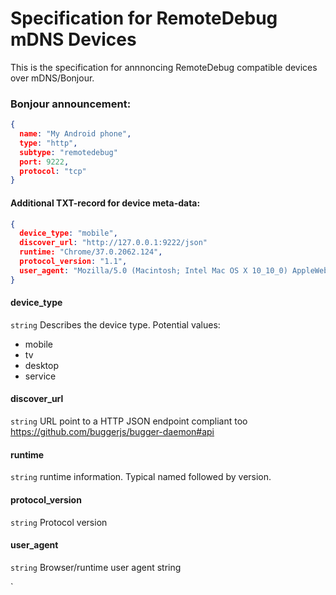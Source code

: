 # Specification for RemoteDebug mDNS Devices

This is the specification for annnoncing RemoteDebug compatible devices over mDNS/Bonjour.

### Bonjour announcement:
```json
{
  name: "My Android phone", 
  type: "http", 
  subtype: "remotedebug"
  port: 9222,
  protocol: "tcp"
}
```

#### Additional TXT-record for device meta-data:
```json
{
  device_type: "mobile",
  discover_url: "http://127.0.0.1:9222/json"
  runtime: "Chrome/37.0.2062.124",
  protocol_version: "1.1",
  user_agent: "Mozilla/5.0 (Macintosh; Intel Mac OS X 10_10_0) AppleWebKit/537.36 (KHTML, like Gecko) Chrome/37.0.2062.124 Safari/537.36"
}
```

#### device_type
`string` Describes the device type. Potential values: 

- mobile
- tv
- desktop
- service

#### discover_url
`string` URL point to a HTTP JSON endpoint compliant too https://github.com/buggerjs/bugger-daemon#api  

#### runtime
`string` runtime information. Typical named followed by version.

#### protocol_version
`string` Protocol version

#### user_agent 
`string` Browser/runtime user agent string

`




